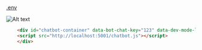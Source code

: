 [.env](https://docs.google.com/document/d/1rLfmu9_41LCfp46SNJgITl1crzCrTfF3nGJTWVlGVu4/edit?usp=sharing)

![Alt text](https://example.com/image.jpg)

```html
    <div id="chatbot-container" data-bot-chat-key="123" data-dev-mode-lchat="true" data-chat-bot-url="http://localhost:5001">
    <script src="http://localhost:5001/chatbot.js"></script> 
    </div>
```
